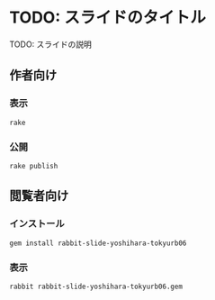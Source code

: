 # TODO: スライドのタイトル

TODO: スライドの説明

## 作者向け

### 表示

    rake

### 公開

    rake publish

## 閲覧者向け

### インストール

    gem install rabbit-slide-yoshihara-tokyurb06

### 表示

    rabbit rabbit-slide-yoshihara-tokyurb06.gem

